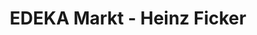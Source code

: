 ---
title: "EDEKA Markt - Heinz Ficker"
url: /lauter-bernsbach/edeka-markt-heinz-ficker/
shop: Supermarkt
---